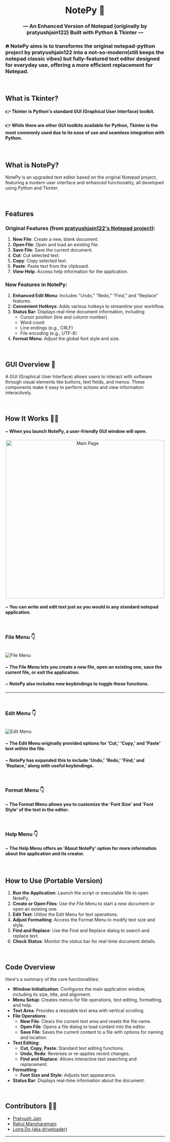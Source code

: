 <h1 align="center">NotePy 📓</h1>

<h3 align="center">— An Enhanced Version of Notepad (originally by pratyushjain122) Built with Python & Tkinter —</h3>

### 🔥 NotePy aims is to transforms the original notepad-python project by pratyushjain122 into a not-so-modern(still keeps the notepad classic vibes) but fully-featured text editor designed for everyday use, offering a more efficient replacement for Notepad.

&nbsp;

## What is Tkinter?

#### 👉 Tkinter is Python's standard GUI (Graphical User Interface) toolkit.
#### 👉 While there are other GUI toolkits available for Python, Tkinter is the most commonly used due to its ease of use and seamless integration with Python.

&nbsp;

## What is NotePy?

NotePy is an upgraded text editor based on the original Notepad project, featuring a modern user interface and enhanced functionality, all developed using Python and Tkinter.

&nbsp;

## Features

### Original Features (from [pratyushjain122's Notepad project](https://github.com/pratyushjain122/notepad-python)):

1. **New File**: Create a new, blank document.
2. **Open File**: Open and load an existing file.
3. **Save File**: Save the current document.
4. **Cut**: Cut selected text.
5. **Copy**: Copy selected text.
6. **Paste**: Paste text from the clipboard.
7. **View Help**: Access help information for the application.

### New Features in NotePy:

1. **Enhanced Edit Menu**: Includes "Undo," "Redo," "Find," and "Replace" features.
2. **Convenient Hotkeys**: Adds various hotkeys to streamline your workflow.
3. **Status Bar**: Displays real-time document information, including:
   - Cursor position (line and column number)
   - Word count
   - Line endings (e.g., CRLF)
   - File encoding (e.g., UTF-8)
4. **Format Menu**: Adjust the global font style and size.

&nbsp;

## GUI Overview 🧩

A GUI (Graphical User Interface) allows users to interact with software through visual elements like buttons, text fields, and menus. These components make it easy to perform actions and view information interactively.

&nbsp;

## How It Works 👷‍♂️

#### ~ When you launch NotePy, a user-friendly GUI window will open.

<p align="center">
<img src="https://github.com/driveloader/NotePy/blob/master/Extra/image.png" alt="Main Page" width="500px">
</p>

#### ~ You can write and edit text just as you would in any standard notepad application.

&nbsp;

### File Menu 👇

<br>
<img src="https://github.com/driveloader/NotePy/blob/master/Extra/image2.png" alt="File Menu">

#### ~ The File Menu lets you create a new file, open an existing one, save the current file, or exit the application.
#### ~ NotePy also includes new keybindings to toggle these functions.

<hr>

&nbsp;

### Edit Menu 👇

<br>
<img src="https://github.com/driveloader/NotePy/blob/master/Extra/image3.png" alt="Edit Menu">

#### ~ The Edit Menu originally provided options for 'Cut,' 'Copy,' and 'Paste' text within the file.
#### ~ NotePy has expanded this to include 'Undo,' 'Redo,' 'Find,' and 'Replace,' along with useful keybindings.

&nbsp;

### Format Menu 👇

#### ~ The Format Menu allows you to customize the 'Font Size' and 'Font Style' of the text in the editor.

&nbsp;

### Help Menu 👇

#### ~ The Help Menu offers an 'About NotePy' option for more information about the application and its creator.

&nbsp;

## How to Use (Portable Version)

1. **Run the Application**: Launch the script or executable file to open NotePy.
2. **Create or Open Files**: Use the File Menu to start a new document or open an existing one.
3. **Edit Text**: Utilize the Edit Menu for text operations.
4. **Adjust Formatting**: Access the Format Menu to modify text size and style.
5. **Find and Replace**: Use the Find and Replace dialog to search and replace text.
6. **Check Status**: Monitor the status bar for real-time document details.

&nbsp;

## Code Overview

Here's a summary of the core functionalities:

- **Window Initialization**: Configures the main application window, including its size, title, and alignment.
- **Menu Setup**: Creates menus for file operations, text editing, formatting, and help.
- **Text Area**: Provides a resizable text area with vertical scrolling.
- **File Operations**:
  - **New File**: Clears the current text area and resets the file name.
  - **Open File**: Opens a file dialog to load content into the editor.
  - **Save File**: Saves the current content to a file with options for naming and location.
- **Text Editing**:
  - **Cut, Copy, Paste**: Standard text editing functions.
  - **Undo, Redo**: Reverses or re-applies recent changes.
  - **Find and Replace**: Allows interactive text searching and replacement.
- **Formatting**:
  - **Font Size and Style**: Adjusts text appearance.
- **Status Bar**: Displays real-time information about the document.

&nbsp;

## Contributors 👨‍💻

<ul>
<li><a href="https://github.com/pratyushjain122">Pratyush Jain</a></li>
<li><a href="https://github.com/mansharamani-rahul">Rahul Mansharamani</a></li>
<li><a href="https://github.com/driveloader">Long Do (aka driveloader)</a></li>
</ul>

---
